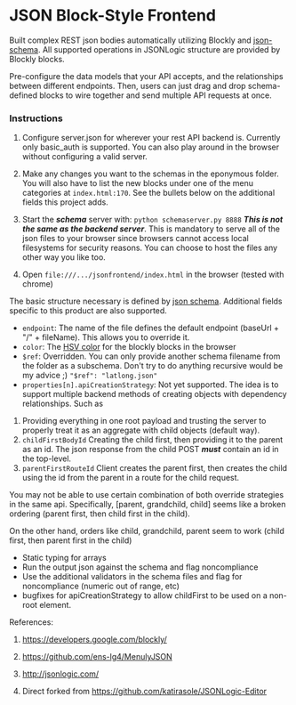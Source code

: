 JSON Block-Style Frontend
==============
Built complex REST json bodies automatically utilizing Blockly and [json-schema](https://json-schema.org/draft/2020-12/json-schema-core.html). All supported operations in JSONLogic structure are provided by Blockly blocks. 

Pre-configure the data models that your API accepts, and the relationships between different endpoints.
Then, users can just drag and drop schema-defined blocks to wire together and send multiple API requests at once.


### Instructions


1. Configure server.json for wherever your rest API backend is. Currently only basic_auth is supported. You can also play around in the browser without configuring a valid server.

2. Make any changes you want to the schemas in the eponymous folder. You will also have to list the new blocks under one of the menu categories at `index.html:170`. See the bullets below on the additional fields this project adds.

3. Start the ***schema*** server with: `python schemaserver.py 8888` ***This is not the same as the backend server***. This is mandatory to serve all of the json files to your browser since browsers cannot access local filesystems for security reasons. You can choose to host the files any other way you like too.

4. Open `file:///.../jsonfrontend/index.html` in the browser (tested with chrome)


The basic structure necessary is defined by [json schema](https://json-schema.org/draft/2020-12/json-schema-core.html). Additional fields specific to this product are also supported.

- `endpoint`: The name of the file defines the default endpoint (baseUrl + "/" + fileName). This allows you to override it.
- `color`: The [HSV color](https://developers.google.com/blockly/guides/create-custom-blocks/block-colour#:~:text=%20Block%20colour%20%201%20Defining%20the%20block,space%20is%20highly%20recommended%2C%20but%20Blockly...%20More%20) for the blockly blocks in the browser
- `$ref`: Overridden. You can only provide another schema filename from the folder as a subschema. Don't try to do anything recursive would be my advice ;) `"$ref": "latlong.json"` 
- `properties[n].apiCreationStrategy`: Not yet supported. The idea is to support multiple backend methods of creating objects with dependency relationships. Such as

1. Providing everything in one root payload and trusting the server to properly treat it as an aggregate with child objects (default way).
2. `childFirstBodyId` Creating the child first, then providing it to the parent as an id. The json response from the child POST ***must*** contain an id in the top-level.
3. `parentFirstRouteId` Client creates the parent first, then creates the child using the id from the parent in a route for the child request.

You may not be able to use certain combination of both override strategies in the same api. Specifically, [parent, grandchild, child] seems like a broken ordering (parent first, then child first in the child). 

On the other hand, orders like child, grandchild, parent seem to work (child first, then parent first in the child)


- Static typing for arrays
- Run the output json against the schema and flag noncompliance
- Use the additional validators in the schema files and flag for noncompliance (numeric out of range, etc)
- bugfixes for apiCreationStrategy to allow childFirst to be used on a non-root element.

References:

1. https://developers.google.com/blockly/

2. https://github.com/ens-lg4/MenulyJSON

3. http://jsonlogic.com/

4. Direct forked from https://github.com/katirasole/JSONLogic-Editor

